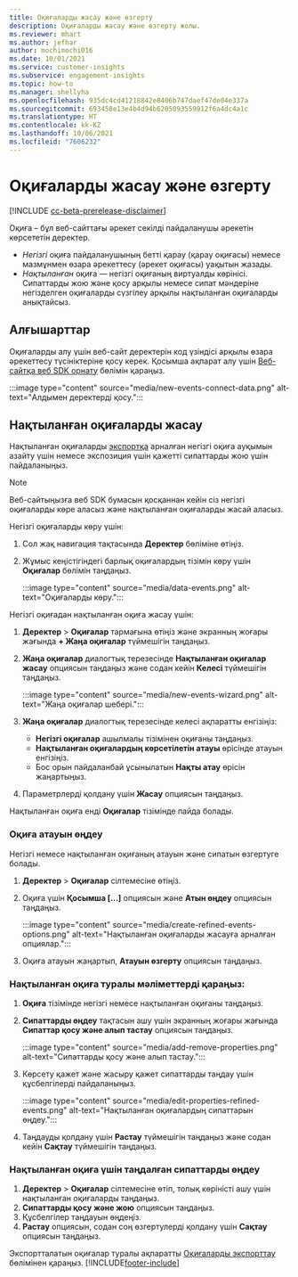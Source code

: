 ```yaml
---
title: Оқиғаларды жасау және өзгерту
description: Оқиғаларды жасау және өзгерту жолы.
ms.reviewer: mhart
ms.author: jefhar
author: mochimochi016
ms.date: 10/01/2021
ms.service: customer-insights
ms.subservice: engagement-insights
ms.topic: how-to
ms.manager: shellyha
ms.openlocfilehash: 935dc4cd41218842e8406b747daef47de04e337a
ms.sourcegitcommit: 693458e13e4b4d94b6205093559912f6a4dc4a1c
ms.translationtype: HT
ms.contentlocale: kk-KZ
ms.lasthandoff: 10/06/2021
ms.locfileid: "7606232"
---
```

# <a name="create-and-modify-events"></a>Оқиғаларды жасау және өзгерту

[!INCLUDE [cc-beta-prerelease-disclaimer](includes/cc-beta-prerelease-disclaimer.md)]

Оқиға – бұл веб-сайттағы әрекет секілді пайдаланушы әрекетін көрсететін деректер.

- *Негізгі* оқиға пайдаланушының бетті қарау (қарау оқиғасы) немесе мазмұнмен өзара әрекеттесу (әрекет оқиғасы) уақытын жазады.
- *Нақтыланған* оқиға — негізгі оқиғаның виртуалды көрінісі. Сипаттарды жою және қосу арқылы немесе сипат мәндеріне негізделген оқиғаларды сүзгілеу арқылы нақтыланған оқиғаларды анықтайсыз.

## <a name="prerequisites"></a>Алғышарттар

Оқиғаларды алу үшін веб-сайт деректерін код үзіндісі арқылы өзара әрекеттесу түсініктеріне қосу керек. Қосымша ақпарат алу үшін [Веб-сайтқа веб SDK орнату](instrument-website.md) бөлімін қараңыз.

 :::image type="content" source="media/new-events-connect-data.png" alt-text="Алдымен деректерді қосу.":::

## <a name="create-refined-events"></a>Нақтыланған оқиғаларды жасау

Нақтыланған оқиғаларды [экспортқа](export-events.md) арналған негізгі оқиға ауқымын азайту үшін немесе экспозиция үшін қажетті сипаттарды жою үшін пайдаланыңыз.

> [!NOTE]
> Веб-сайтыңызға веб SDK бумасын қосқаннан кейін сіз негізгі оқиғаларды көре аласыз және нақтыланған оқиғаларды жасай аласыз. 

Негізгі оқиғаларды көру үшін:

1. Сол жақ навигация тақтасында **Деректер** бөліміне өтіңіз.

1. Жұмыс кеңістігіндегі барлық оқиғалардың тізімін көру үшін **Оқиғалар** бөлімін таңдаңыз.

    :::image type="content" source="media/data-events.png" alt-text="Оқиғаларды көру.":::

Негізгі оқиғадан нақтыланған оқиға жасау үшін: 

1. **Деректер** > **Оқиғалар** тармағына өтіңіз және экранның жоғары жағында **+ Жаңа оқиғалар** түймешігін таңдаңыз.

1. **Жаңа оқиғалар** диалогтық терезесінде **Нақтыланған оқиғалар жасау** опциясын таңдаңыз және содан кейін **Келесі** түймешігін таңдаңыз.
   
     :::image type="content" source="media/new-events-wizard.png" alt-text="Жаңа оқиғалар шебері.":::
     
1. **Жаңа оқиғалар** диалогтық терезесінде келесі ақпаратты енгізіңіз:

   - **Негізгі оқиғалар** ашылмалы тізімінен оқиғаны таңдаңыз.
   - **Нақтыланған оқиғалардың көрсетілетін атауы** өрісінде атауын енгізіңіз.
   - Бос орын пайдаланбай ұсынылатын **Нақты атау** өрісін жаңартыңыз.

1. Параметрлерді қолдану үшін **Жасау** опциясын таңдаңыз.

Нақтыланған оқиға енді **Оқиғалар** тізімінде пайда болады.

### <a name="edit-event-name"></a>Оқиға атауын өңдеу

Негізгі немесе нақтыланған оқиғаның атауын және сипатын өзгертуге болады.

1. **Деректер** > **Оқиғалар** сілтемесіне өтіңіз. 

1. Оқиға үшін **Қосымша [...]** опциясын және **Атын өңдеу** опциясын таңдаңыз.
    
     :::image type="content" source="media/create-refined-events-options.png" alt-text="Нақтыланған оқиғаларды жасауға арналған опциялар.":::

3. Оқиға атауын жаңартып, **Атауын өзгерту** опциясын таңдаңыз.

### <a name="view-the-details-of-a-refined-event"></a>Нақтыланған оқиға туралы мәліметтерді қараңыз:

1. **Оқиға** тізімінде негізгі немесе нақтыланған оқиғаны таңдаңыз. 

1. **Сипаттарды өңдеу** тақтасын ашу үшін экранның жоғары жағында **Сипаттар қосу және алып тастау** опциясын таңдаңыз. 

     :::image type="content" source="media/add-remove-properties.png" alt-text="Сипаттарды қосу және алып тастау.":::

1. Көрсету қажет және жасыру қажет сипаттарды таңдау үшін құсбелгілерді пайдаланыңыз. 

   :::image type="content" source="media/edit-properties-refined-events.png" alt-text="Нақтыланған оқиғалардың сипаттарын өңдеу.":::

1. Таңдауды қолдану үшін **Растау** түймешігін таңдаңыз және содан кейін **Сақтау** түймешігін таңдаңыз.


### <a name="edit-selected-properties-for-a-refined-event"></a>Нақтыланған оқиға үшін таңдалған сипаттарды өңдеу

1. **Деректер** > **Оқиғалар** сілтемесіне өтіп, толық көріністі ашу үшін нақтыланған оқиғаларды таңдаңыз.
1. **Сипаттарды қосу және жою** опциясын таңдаңыз. 
1. Құсбелгілер таңдауын өңдеңіз.
1. **Растау** опциясын, содан соң өзгертулерді қолдану үшін **Сақтау** опциясын таңдаңыз.

Экспортталатын оқиғалар туралы ақпаратты [Оқиғаларды экспорттау](export-events.md) бөлімінен қараңыз.
[!INCLUDE[footer-include](../includes/footer-banner.md)]
